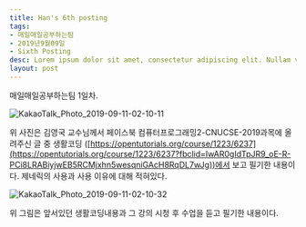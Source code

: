 ```yaml
---
title: Han's 6th posting
tags:
- 매일매일공부하는팀
- 2019년9월09일
- Sixth Posting
desc: Lorem ipsum dolor sit amet, consectetur adipiscing elit. Nullam vehicula gravida felis et dapibus.
layout: post
---
```


<!-- more -->
<!-- Mauris a moestie neque. Aliquam non malesuada nisi, a sodales purus. Nam molestie faucibus sapien eu euismod. Sed scelerisque ornare euismod. In tincidunt est vel pharetra convallis. Praesent vitae nisi odio.-->

매일매일공부하는팀 1일차.

![KakaoTalk_Photo_2019-09-11-02-10-11](/Users/janghan/Downloads/KakaoTalk_Photo_2019-09-11-02-10-11.jpeg)

위 사진은 김영국 교수님께서 페이스북 컴퓨터프로그래밍2-CNUCSE-2019과목에 올려주신 글 중 생활코딩 ([https://opentutorials.org/course/1223/6237](https://opentutorials.org/course/1223/6237?fbclid=IwAR0gIdTpJR9_oE-R-PCi8LRABiyjwEB5RCMjxhn5wesqniGAcH8RqDL7wJg))에서 보고 필기한 내용이다. 제네릭의 사용과 사용 이유에 대해 적혀있다.

![KakaoTalk_Photo_2019-09-11-02-10-32](/Users/janghan/Downloads/KakaoTalk_Photo_2019-09-11-02-10-32.jpeg)

위 그림은 앞서있던 생활코딩내용과 그 강의 시청 후 수업을 듣고 필기한 내용이다. 